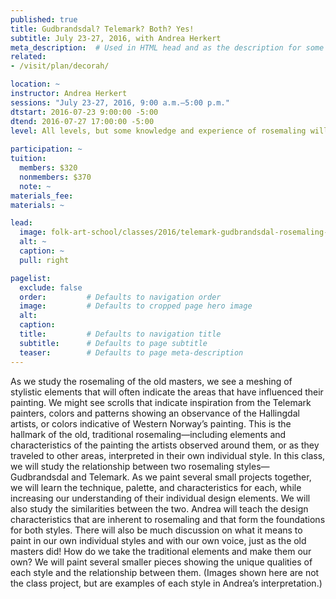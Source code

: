 ```yaml
---
published: true
title: Gudbrandsdal? Telemark? Both? Yes!  
subtitle: July 23-27, 2016, with Andrea Herkert 
meta_description:  # Used in HTML head and as the description for some search engines
related:
- /visit/plan/decorah/

location: ~
instructor: Andrea Herkert 
sessions: "July 23-27, 2016, 9:00 a.m.–5:00 p.m."
dtstart: 2016-07-23 9:00:00 -5:00
dtend: 2016-07-27 17:00:00 -5:00
level: All levels, but some knowledge and experience of rosemaling will make it more enriching.
  
participation: ~
tuition:
  members: $320
  nonmembers: $370
  note: ~
materials_fee: 
materials: ~

lead:
  image: folk-art-school/classes/2016/telemark-gudbrandsdal-rosemaling-herkert.jpg
  alt: ~
  caption: ~
  pull: right

pagelist:
  exclude: false
  order:         # Defaults to navigation order  
  image:         # Defaults to cropped page hero image
  alt:
  caption:
  title:         # Defaults to navigation title
  subtitle:      # Defaults to page subtitle
  teaser:        # Defaults to page meta-description 
---
```

As we study the rosemaling of the old masters, we see a meshing of stylistic elements that will often indicate the areas that have influenced their painting. We might see scrolls that indicate inspiration from the Telemark painters, colors and patterns showing an observance of the Hallingdal artists, or colors indicative of Western Norway’s painting. This is the hallmark of the old, traditional rosemaling—including elements and characteristics of the painting the artists observed around them, or as they traveled to other areas, interpreted in their own individual style. In this class, we will study the relationship between two rosemaling styles—Gudbrandsdal and Telemark. As we paint several small projects together, we will learn the technique, palette, and characteristics for each, while increasing our understanding of their individual design elements. We will also study the similarities between the two. Andrea will teach the design characteristics that are inherent to rosemaling and that form the foundations for both styles. There will also be much discussion on what it means to paint in our own individual styles and with our own voice, just as the old masters did! How do we take the traditional elements and make them our own? We will paint several smaller pieces showing the unique qualities of each style and the relationship between them. (Images shown here are not the class project, but are examples of each style in Andrea’s interpretation.)
